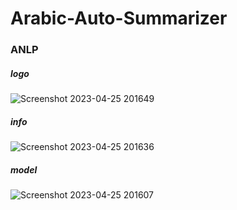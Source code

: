 # Arabic-Auto-Summarizer
### ANLP


##### logo
![Screenshot 2023-04-25 201649](https://user-images.githubusercontent.com/92096667/234367080-efbbf0d7-9dfb-4c71-98ef-7320ff188974.png)

##### info
![Screenshot 2023-04-25 201636](https://user-images.githubusercontent.com/92096667/234367174-ba52ea45-39a1-49c7-974c-2ec73a294ae9.png)

##### model
![Screenshot 2023-04-25 201607](https://user-images.githubusercontent.com/92096667/234367268-29774c46-ca93-4555-b7aa-b57ce7040597.png)
